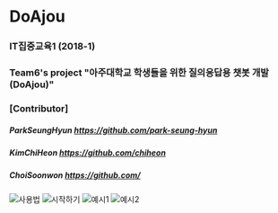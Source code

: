 # DoAjou
### IT집중교육1 (2018-1) 
### Team6's project "아주대학교 학생들을 위한 질의응답용 챗봇 개발 (DoAjou)"

### [Contributor]
##### ParkSeungHyun https://github.com/park-seung-hyun
##### KimChiHeon https://github.com/chiheon
##### ChoiSoonwon https://github.com/

![사용법](./image/desc1.jpeg)
![시작하기](./image/desc2.jpeg)
![예시1](./image/desc1.jpeg)
![예시2](./image/desc1.jpeg)


